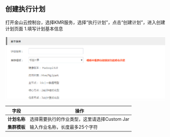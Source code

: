 ## 创建执行计划

打开金山云控制台，选择KMR服务，选择“执行计划”，点击“创建计划”，进入创建计划页面
1.填写计划基本信息

![基本信息](./images/zxjh1.png)


 | 字段 | 操作 |
| -- | -- |
| **计划名称** | 选择需要执行的作业类型，这里请选择Custom Jar |
| **集群模板** | 输入作业名称，长度最多25个字符 |

